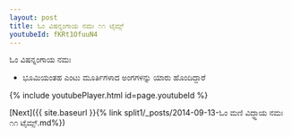 ```yaml
---
layout: post
title: ಓಂ ವಿಷನ್ನಂಗಾಯ ನಮಃ ೧೧ ಟೈಮ್ಸ್
youtubeId: fKRt1OfuuN4
---
```

 
 
 ಓಂ ವಿಷನ್ನಂಗಾಯ ನಮಃ  
 
 -  ಭೂಮಿಯಂತಹ ಎಂಟು ಮೂರ್ತಿಗಳಾದ ಅಂಗಗಳನ್ನು ಯಾರು ಹೊಂದಿದ್ದಾರೆ 
 
  
 
  
 
 
 
 
 
 


{% include youtubePlayer.html id=page.youtubeId %}
 
[Next]({{ site.baseurl }}{% link  split1/_posts/2014-09-13-ಓಂ ಮಣಿ ವಿದ್ಧ್ಹಾಯ ನಮಃ ೧೧ ಟೈಮ್ಸ್.md%})
 
